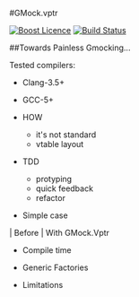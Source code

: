 #GMock.vptr

<a href="http://www.boost.org/LICENSE_1_0.txt" target="_blank">![Boost Licence](http://img.shields.io/badge/license-boost-blue.svg)</a>
<a href="https://travis-ci.org/cpp-testing/gmock.vptr" target="_blank">![Build Status](https://img.shields.io/travis/cpp-testing/gmock.vptr/master.svg?label=linux/osx)</a>

##Towards Painless Gmocking...

Tested compilers:
  * Clang-3.5+
  * GCC-5+

* HOW
  * it's not standard
  * vtable layout

* TDD
  * protyping
  * quick feedback
  * refactor

* Simple case

| Before | With GMock.Vptr

* Compile time

* Generic Factories

* Limitations
